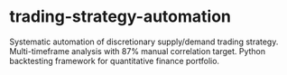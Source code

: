 # trading-strategy-automation
Systematic automation of discretionary supply/demand trading strategy.  Multi-timeframe analysis with 87% manual correlation target.  Python backtesting framework for quantitative finance portfolio.
